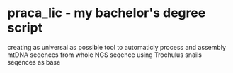 # praca_lic - my bachelor's degree script

creating as universal as possible tool to automaticly process and assembly mtDNA seqences from whole NGS seqence using Trochulus snails seqences as base
